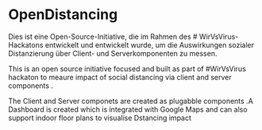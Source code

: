 # OpenDistancing

Dies ist eine Open-Source-Initiative, die im Rahmen des # WirVsVirus-Hackatons entwickelt und entwickelt wurde, um die Auswirkungen sozialer Distanzierung über Client- und Serverkomponenten zu messen.


This is an open source initiative focused and built as part of #WirVsVirus hackaton to meaure impact of social distancing via client and server components . 

The Client and Server componets are created as plugabble components .A Dashboard is created which is integrated with Google Maps and can also support indoor floor plans to visualise Dstancing impact



